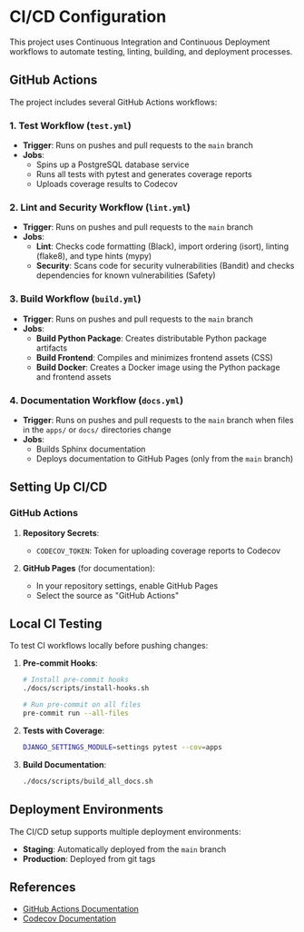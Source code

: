# CI/CD Configuration

This project uses Continuous Integration and Continuous Deployment workflows to automate testing, linting, building, and deployment processes.

## GitHub Actions

The project includes several GitHub Actions workflows:

### 1. Test Workflow (`test.yml`)

- **Trigger**: Runs on pushes and pull requests to the `main` branch
- **Jobs**:
  - Spins up a PostgreSQL database service
  - Runs all tests with pytest and generates coverage reports
  - Uploads coverage results to Codecov

### 2. Lint and Security Workflow (`lint.yml`)

- **Trigger**: Runs on pushes and pull requests to the `main` branch
- **Jobs**:
  - **Lint**: Checks code formatting (Black), import ordering (isort), linting (flake8), and type hints (mypy)
  - **Security**: Scans code for security vulnerabilities (Bandit) and checks dependencies for known vulnerabilities (Safety)

### 3. Build Workflow (`build.yml`)

- **Trigger**: Runs on pushes and pull requests to the `main` branch
- **Jobs**:
  - **Build Python Package**: Creates distributable Python package artifacts
  - **Build Frontend**: Compiles and minimizes frontend assets (CSS)
  - **Build Docker**: Creates a Docker image using the Python package and frontend assets

### 4. Documentation Workflow (`docs.yml`)

- **Trigger**: Runs on pushes and pull requests to the `main` branch when files in the `apps/` or `docs/` directories change
- **Jobs**:
  - Builds Sphinx documentation
  - Deploys documentation to GitHub Pages (only from the `main` branch)


## Setting Up CI/CD

### GitHub Actions

1. **Repository Secrets**:
   - `CODECOV_TOKEN`: Token for uploading coverage reports to Codecov

2. **GitHub Pages** (for documentation):
   - In your repository settings, enable GitHub Pages
   - Select the source as "GitHub Actions"


## Local CI Testing

To test CI workflows locally before pushing changes:

1. **Pre-commit Hooks**:
   ```bash
   # Install pre-commit hooks
   ./docs/scripts/install-hooks.sh
   
   # Run pre-commit on all files
   pre-commit run --all-files
   ```

2. **Tests with Coverage**:
   ```bash
   DJANGO_SETTINGS_MODULE=settings pytest --cov=apps
   ```

3. **Build Documentation**:
   ```bash
   ./docs/scripts/build_all_docs.sh
   ```

## Deployment Environments

The CI/CD setup supports multiple deployment environments:

- **Staging**: Automatically deployed from the `main` branch
- **Production**: Deployed from git tags

## References

- [GitHub Actions Documentation](https://docs.github.com/en/actions)
- [Codecov Documentation](https://docs.codecov.io/)
